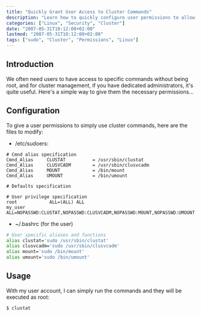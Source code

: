 ```yaml
---
title: "Quickly Grant User Access to Cluster Commands"
description: "Learn how to quickly configure user permissions to allow non-root users to execute cluster management commands."
categories: ["Linux", "Security", "Cluster"]
date: "2007-05-31T10:12:00+02:00"
lastmod: "2007-05-31T10:12:00+02:00"
tags: ["sudo", "Cluster", "Permissions", "Linux"]
---
```


## Introduction

We often need users to have access to specific commands without being root, and for cluster management, if you have dedicated administrators, it's quite useful. Here's a simple way to give them the necessary permissions...

## Configuration

To give a user permissions to simply use cluster commands, here are the files to modify:

* /etc/sudoers:

```
# Cmnd alias specification
Cmnd_Alias     CLUSTAT          = /usr/sbin/clustat
Cmnd_Alias     CLUSVCADM        = /usr/sbin/clusvcadm
Cmnd_Alias     MOUNT            = /bin/mount
Cmnd_Alias     UMOUNT           = /bin/umount

# Defaults specification

# User privilege specification
root            ALL=(ALL) ALL
my_user          ALL=NOPASSWD:CLUSTAT,NOPASSWD:CLUSVCADM,NOPASSWD:MOUNT,NOPASSWD:UMOUNT
```

* ~/.bashrc (for the user)

```bash
# User specific aliases and functions
alias clustat='sudo /usr/sbin/clustat'
alias clusvcadm='sudo /usr/sbin/clusvcadm'
alias mount='sudo /bin/mount'
alias umount='sudo /bin/umount'
```

## Usage

With my user account, I can simply run the commands and they will be executed as root:

```bash
$ clustat
```
